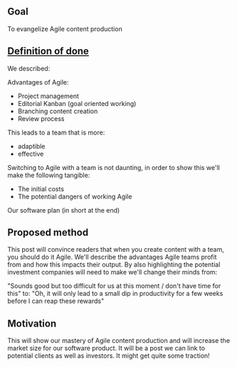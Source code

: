 ## Goal

To evangelize Agile content production

## [Definition of done](https://github.com/newatoms/guides/blob/ready/glossary/definition-of-done.md)

We described:

Advantages of Agile:
- Project management
- Editorial Kanban (goal oriented working)
- Branching content creation
- Review process

This leads to a team that is more:
- adaptible
- effective

Switching to Agile with a team is not daunting, in order to show this we'll make the following tangible:
- The initial costs
- The potential dangers of working Agile

Our software plan (in short at the end)

## Proposed method

This post will convince readers that when you create content with a team, you should do it Agile.
We'll describe the advantages Agile teams profit from and how this impacts their output.
By also highlighting the potential investment companies will need to make we'll change their minds from:

"Sounds good but too difficult for us at this moment / don't have time for this"
to:
"Oh, it will only lead to a small dip in productivity for a few weeks before I can reap these rewards"


## Motivation

This will show our mastery of Agile content production and will increase the market size for our software product.
It will be a post we can link to potential clients as well as investors.
It might get quite some traction!
